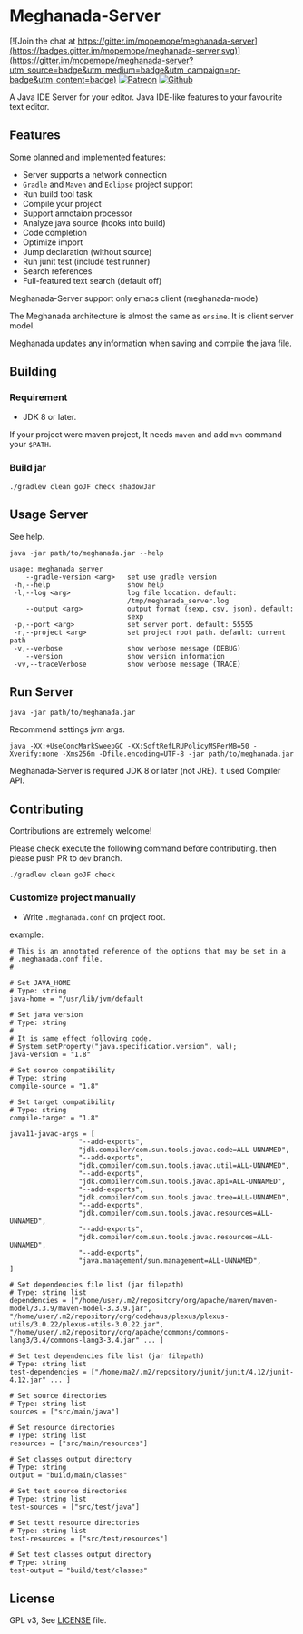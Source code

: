 # Meghanada-Server

[![Join the chat at https://gitter.im/mopemope/meghanada-server](https://badges.gitter.im/mopemope/meghanada-server.svg)](https://gitter.im/mopemope/meghanada-server?utm_source=badge&utm_medium=badge&utm_campaign=pr-badge&utm_content=badge) 
[![Patreon](https://img.shields.io/badge/patreon-become%20a%20patron-red.svg)](https://www.patreon.com/mopemope)
[![Github](https://github.com/mopemope/meghanada-server/workflows/Java%20CI/badge.svg)](https://github.com/mopemope/meghanada-server/actions)

A Java IDE Server for your editor. Java IDE-like features to your favourite text editor.

## Features

Some planned and implemented features:

* Server supports a network connection
* `Gradle` and `Maven` and `Eclipse` project support
* Run build tool task
* Compile your project
* Support annotaion processor
* Analyze java source (hooks into build)
* Code completion
* Optimize import
* Jump declaration (without source)
* Run junit test (include test runner)
* Search references
* Full-featured text search (default off)

Meghanada-Server support only emacs client (meghanada-mode)

The Meghanada architecture is almost the same as `ensime`. It is client server model.

Meghanada updates any information when saving and compile the java file.

## Building

### Requirement

* JDK 8 or later.

If your project were maven project, It needs `maven` and add `mvn` command your `$PATH`.

### Build jar

```
./gradlew clean goJF check shadowJar
```

## Usage Server

See help.

```
java -jar path/to/meghanada.jar --help
```

```
usage: meghanada server
    --gradle-version <arg>   set use gradle version
 -h,--help                   show help
 -l,--log <arg>              log file location. default:
                             /tmp/meghanada_server.log
    --output <arg>           output format (sexp, csv, json). default:
                             sexp
 -p,--port <arg>             set server port. default: 55555
 -r,--project <arg>          set project root path. default: current path
 -v,--verbose                show verbose message (DEBUG)
    --version                show version information
 -vv,--traceVerbose          show verbose message (TRACE)
```


## Run Server

```
java -jar path/to/meghanada.jar
```

Recommend settings jvm args.

```
java -XX:+UseConcMarkSweepGC -XX:SoftRefLRUPolicyMSPerMB=50 -Xverify:none -Xms256m -Dfile.encoding=UTF-8 -jar path/to/meghanada.jar
```

Meghanada-Server is required JDK 8 or later (not JRE). It used Compiler API.

## Contributing

Contributions are extremely welcome!

Please check execute the following command before contributing. then please push PR to `dev` branch.

```
./gradlew clean goJF check
```

### Customize project manually

* Write `.meghanada.conf` on project root.

example:

```
# This is an annotated reference of the options that may be set in a
# .meghanada.conf file.
#

# Set JAVA_HOME
# Type: string
java-home = "/usr/lib/jvm/default

# Set java version
# Type: string
#
# It is same effect following code.
# System.setProperty("java.specification.version", val);
java-version = "1.8"

# Set source compatibility
# Type: string
compile-source = "1.8"

# Set target compatibility
# Type: string
compile-target = "1.8"

java11-javac-args = [
                 "--add-exports",
                 "jdk.compiler/com.sun.tools.javac.code=ALL-UNNAMED",
                 "--add-exports",
                 "jdk.compiler/com.sun.tools.javac.util=ALL-UNNAMED",
                 "--add-exports",
                 "jdk.compiler/com.sun.tools.javac.api=ALL-UNNAMED",
                 "--add-exports",
                 "jdk.compiler/com.sun.tools.javac.tree=ALL-UNNAMED",
                 "--add-exports",
                 "jdk.compiler/com.sun.tools.javac.resources=ALL-UNNAMED",
                 "--add-exports",
                 "jdk.compiler/com.sun.tools.javac.resources=ALL-UNNAMED",
                 "--add-exports",
                 "java.management/sun.management=ALL-UNNAMED",
]

# Set dependencies file list (jar filepath)
# Type: string list
dependencies = ["/home/user/.m2/repository/org/apache/maven/maven-model/3.3.9/maven-model-3.3.9.jar", "/home/user/.m2/repository/org/codehaus/plexus/plexus-utils/3.0.22/plexus-utils-3.0.22.jar", "/home/user/.m2/repository/org/apache/commons/commons-lang3/3.4/commons-lang3-3.4.jar" ... ]

# Set test dependencies file list (jar filepath)
# Type: string list
test-dependencies = ["/home/ma2/.m2/repository/junit/junit/4.12/junit-4.12.jar" ... ]

# Set source directories
# Type: string list
sources = ["src/main/java"]

# Set resource directories
# Type: string list
resources = ["src/main/resources"]

# Set classes output directory
# Type: string
output = "build/main/classes"

# Set test source directories
# Type: string list
test-sources = ["src/test/java"]

# Set testt resource directories
# Type: string list
test-resources = ["src/test/resources"]

# Set test classes output directory
# Type: string
test-output = "build/test/classes"

```

## License

GPL v3, See [LICENSE](LICENSE) file.
